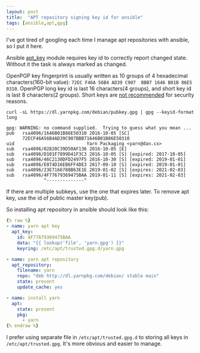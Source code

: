 ```yaml
---
layout: post
title:  "APT repository signing key id for ansible"
tags: [ansible,apt,gpg]
---
```

I've got tired of googling each time I manage apt repositories with ansible, so I put it here.

Ansible [apt_key](https://docs.ansible.com/ansible/latest/modules/apt_key_module.html) module requires key id to correctly report changed state. Without it the task is always marked as changed.

OpenPGP key fingerprint is usually written as 10 groups of 4 hexadecimal characters(160-bit value): `72EC F46A 56B4 AD39 C907  BBB7 1646 B01B 86E5 0310`. OpenPGP long key id is last 16 characters(4 groups), and short key id is last 8 characters(2 groups). Short keys are [not recommended](https://security.stackexchange.com/questions/74009/what-is-an-openpgp-key-id-collision) for security reasons.

```
curl -sL https://dl.yarnpkg.com/debian/pubkey.gpg | gpg --keyid-format long

gpg: WARNING: no command supplied.  Trying to guess what you mean ...
pub   rsa4096/1646B01B86E50310 2016-10-05 [SC]
      72ECF46A56B4AD39C907BBB71646B01B86E50310
uid                           Yarn Packaging <yarn@dan.cx>
sub   rsa4096/02820C39D50AF136 2016-10-05 [E]
sub   rsa4096/D101F7899D41F3C3 2016-10-05 [S] [expired: 2017-10-05]
sub   rsa4096/46C2130DFD2497F5 2016-10-30 [S] [expired: 2019-01-01]
sub   rsa4096/E074D16EB6FF4DE3 2017-09-10 [S] [expired: 2019-01-01]
sub   rsa4096/23E7166788B63E1E 2019-01-02 [S] [expires: 2021-02-03]
sub   rsa4096/4F77679369475BAA 2019-01-11 [S] [expires: 2021-02-03]
              ^--------------^
```

If there are multiple subkeys, use the one that expires later. To remove apt key, use the id of public master key(pub).

So installing apt repository in ansible should look like this:

```yaml
{% raw %}
- name: yarn apt key
  apt_key:
    id: 4F77679369475BAA
    data: "{{ lookup('file', 'yarn.gpg') }}"
    keyring: /etc/apt/trusted.gpg.d/yarn.gpg

- name: yarn apt repository
  apt_repository:
    filename: yarn
    repo: "deb http://dl.yarnpkg.com/debian/ stable main"
    state: present
    update_cache: yes

- name: install yarn
  apt:
    state: present
    pkg:
      - yarn
{% endraw %}
```

I prefer using separate file in `/etc/apt/trusted.gpg.d` to storing all keys in `/etc/apt/trusted.gpg`. It's more obvious and easier to manage.
